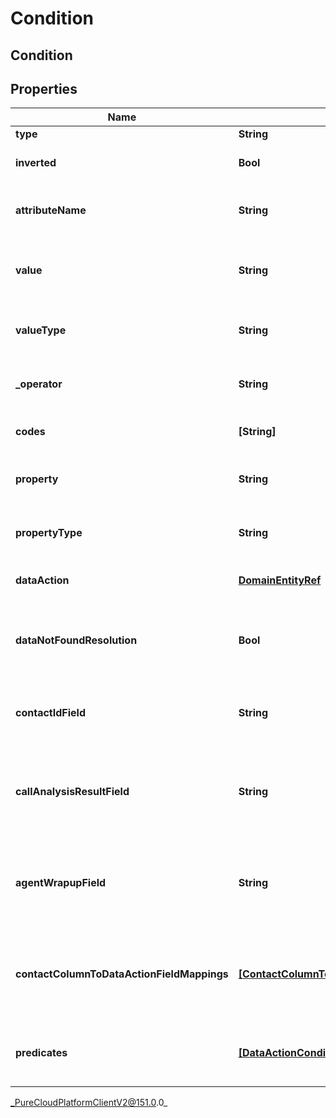 # Condition

## Condition

## Properties

|Name | Type | Description | Notes|
|------------ | ------------- | ------------- | -------------|
| **type** | **String** | The type of the condition. | [optional] |
| **inverted** | **Bool** | If true, inverts the result of evaluating this Condition. Default is false. | [optional] |
| **attributeName** | **String** | An attribute name associated with this Condition. Required for a contactAttributeCondition. | [optional] |
| **value** | **String** | A value associated with this Condition. This could be text, a number, or a relative time. Not used for a DataActionCondition. | [optional] |
| **valueType** | **String** | The type of the value associated with this Condition. Not used for a DataActionCondition. | [optional] |
| **_operator** | **String** | An operation with which to evaluate the Condition. Not used for a DataActionCondition. | [optional] |
| **codes** | **[String]** | List of wrap-up code identifiers. Required for a wrapupCondition. | [optional] |
| **property** | **String** | A value associated with the property type of this Condition. Required for a contactPropertyCondition. | [optional] |
| **propertyType** | **String** | The type of the property associated with this Condition. Required for a contactPropertyCondition. | [optional] |
| **dataAction** | [**DomainEntityRef**](DomainEntityRef) | The Data Action to use for this condition. Required for a dataActionCondition. | [optional] |
| **dataNotFoundResolution** | **Bool** | The result of this condition if the data action returns a result indicating there was no data. Required for a DataActionCondition. | [optional] |
| **contactIdField** | **String** | The input field from the data action that the contactId will be passed to for this condition. Valid for a dataActionCondition. | [optional] |
| **callAnalysisResultField** | **String** | The input field from the data action that the callAnalysisResult will be passed to for this condition. Valid for a wrapup dataActionCondition. | [optional] |
| **agentWrapupField** | **String** | The input field from the data action that the agentWrapup will be passed to for this condition. Valid for a wrapup dataActionCondition. | [optional] |
| **contactColumnToDataActionFieldMappings** | [**[ContactColumnToDataActionFieldMapping]**](ContactColumnToDataActionFieldMapping) | A list of mappings defining which contact data fields will be passed to which data action input fields for this condition. Valid for a dataActionCondition. | [optional] |
| **predicates** | [**[DataActionConditionPredicate]**](DataActionConditionPredicate) | A list of predicates defining the comparisons to use for this condition. Required for a dataActionCondition. | [optional] |



_PureCloudPlatformClientV2@151.0.0_
